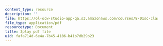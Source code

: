 ```yaml
---
content_type: resource
description: ''
file: https://ol-ocw-studio-app-qa.s3.amazonaws.com/courses/8-01sc-classical-mechanics-fall-2016/fafa714d6e4a7b454186b41b7db29b23_SLPRYIb7RdI.pdf
file_type: application/pdf
resourcetype: Document
title: 3play pdf file
uid: fafa714d-6e4a-7b45-4186-b41b7db29b23
---
```

